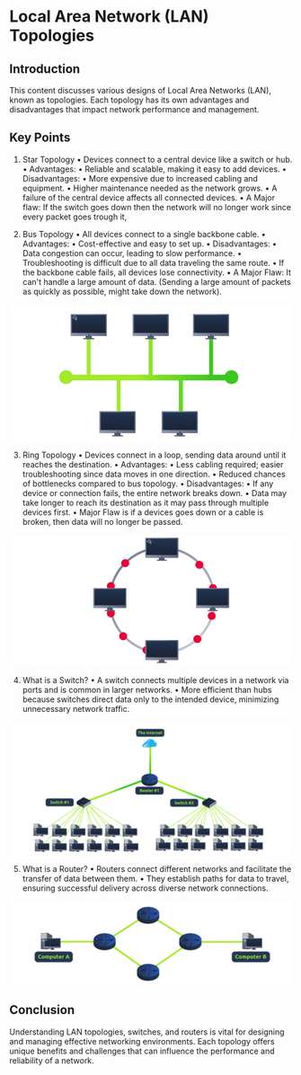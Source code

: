 # Local Area Network (LAN) Topologies 

## Introduction 
This content discusses various designs of Local Area Networks (LAN), known as topologies. Each topology has its own advantages and disadvantages that impact network performance and management. 

## Key Points 

1. Star Topology 
• Devices connect to a central device like a switch or hub. 
• Advantages: 
• Reliable and scalable, making it easy to add devices. 
• Disadvantages: 
• More expensive due to increased cabling and equipment. 
• Higher maintenance needed as the network grows. 
• A failure of the central device affects all connected devices. 
• A Major flaw: If the switch goes down then the network will no longer work since every packet goes trough it,


2. Bus Topology 
• All devices connect to a single backbone cable. 
• Advantages: 
• Cost-effective and easy to set up. 
• Disadvantages: 
• Data congestion can occur, leading to slow performance. 
• Troubleshooting is difficult due to all data traveling the same route. 
• If the backbone cable fails, all devices lose connectivity. 
• A Major Flaw: It can't handle a large amount of data. (Sending a large amount of packets as quickly as possible, might take down the network).

![alt text](image.png)

3. Ring Topology 
• Devices connect in a loop, sending data around until it reaches the destination. 
• Advantages: 
• Less cabling required; easier troubleshooting since data moves in one direction. 
• Reduced chances of bottlenecks compared to bus topology. 
• Disadvantages: 
• If any device or connection fails, the entire network breaks down. 
• Data may take longer to reach its destination as it may pass through multiple devices first. 
• Major Flaw is if a devices goes down or a cable is broken, then data will no longer be passed.

![alt text](image-1.png)


4. What is a Switch? 
• A switch connects multiple devices in a network via ports and is common in larger networks. 
• More efficient than hubs because switches direct data only to the intended device, minimizing unnecessary network traffic. 

![alt text](image-2.png)

5. What is a Router? 
• Routers connect different networks and facilitate the transfer of data between them. 
• They establish paths for data to travel, ensuring successful delivery across diverse network connections. 


![alt text](image-3.png)

## Conclusion 
Understanding LAN topologies, switches, and routers is vital for designing and managing effective networking environments. Each topology offers unique benefits and challenges that can influence the performance and reliability of a network.